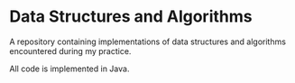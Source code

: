 # Data Structures and Algorithms

A repository containing implementations of data structures and algorithms encountered during my practice.

All code is implemented in Java.
